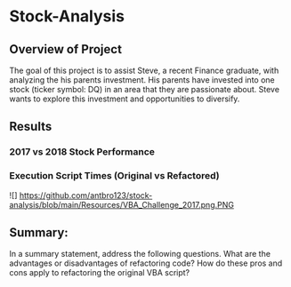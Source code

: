 # Stock-Analysis

## Overview of Project 
The goal of this project is to assist Steve, a recent Finance graduate, with analyzing the his parents investment.
His parents have invested into one stock (ticker symbol: DQ) in an area that they are passionate about. Steve wants to explore this investment and opportunities to diversify.

## Results 
### 2017 vs 2018 Stock Performance


### Execution Script Times (Original vs Refactored)
![] https://github.com/antbro123/stock-analysis/blob/main/Resources/VBA_Challenge_2017.png.PNG


## Summary: 
In a summary statement, address the following questions.
What are the advantages or disadvantages of refactoring code?
How do these pros and cons apply to refactoring the original VBA script?
